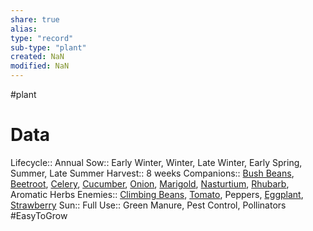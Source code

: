 ```yaml
---
share: true
alias: 
type: "record"
sub-type: "plant"
created: NaN 
modified: NaN
---
```

 #plant
# Data
Lifecycle:: Annual
Sow:: Early Winter, Winter, Late Winter, Early Spring, Summer, Late Summer
Harvest:: 8 weeks
Companions:: [Bush Beans](./Bush%20Beans.md), [Beetroot](./Beetroot.md), [Celery](./Celery.md), [Cucumber](./Cucumber.md), [Onion](Onion.md), [Marigold](Marigold.md), [Nasturtium](Nasturtium.md), [Rhubarb](Rhubarb.md), Aromatic Herbs
Enemies:: [Climbing Beans](./Climbing%20Beans.md), [Tomato](Tomato.md), Peppers, [Eggplant](Eggplant.md), [Strawberry](./Strawberry.md)
Sun:: Full
Use:: Green Manure, Pest Control, Pollinators
#EasyToGrow 